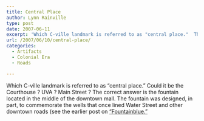 ```yaml
---
title: Central Place
author: Lynn Rainville
type: post
date: 2007-06-11
excerpt: 'Which C-ville landmark is referred to as "central place."  The Courthouse ? UVA ? Main Street ? The correct answer is.....'
url: /2007/06/10/central-place/
categories:
  - Artifacts
  - Colonial Era
  - Roads

---
```

Which C-ville landmark is referred to as &#8220;central place.&#8221; Could it be the Courthouse ? UVA ? Main Street ? The correct answer is the fountain located in the middle of the downtown mall. The fountain was designed, in part, to commemorate the wells that once lined Water Street and other downtown roads (see the earlier post on [&#8220;Fountainblue.&#8221;](http://www.locohistory.org/blog/2007/06/03/water-street-well-wishes/)
